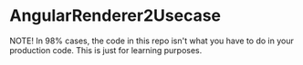 # AngularRenderer2Usecase

NOTE! In 98% cases, the code in this repo isn't what you have to do in your production code. This is just for learning purposes.
